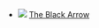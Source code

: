 * ![](/books/adv_history/Robert%20Louis%20Stevenson/The%20Black%20Arrow.jpg) [The Black Arrow](/books/adv_history/Robert%20Louis%20Stevenson/The%20Black%20Arrow)